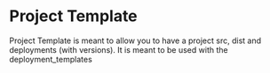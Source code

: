 # Project Template
Project Template is meant to allow you to have a project src, dist and deployments (with versions). It is meant to be used with the deployment_templates
